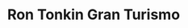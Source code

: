 ---
title: "Ron Tonkin Gran Turismo"
url: /wilsonville/ron-tonkin-gran-turismo-southwest-parkway-avenue/
shop: car
---